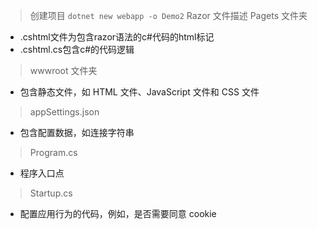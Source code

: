 >创建项目 `dotnet new webapp -o Demo2`
>Razor 文件描述
>Pagets 文件夹
- .cshtml文件为包含razor语法的c#代码的html标记
- .cshtml.cs包含c#的代码逻辑
>wwwroot 文件夹
- 包含静态文件，如 HTML 文件、JavaScript 文件和 CSS 文件
>appSettings.json
- 包含配置数据，如连接字符串
>Program.cs
- 程序入口点
> Startup.cs
- 配置应用行为的代码，例如，是否需要同意 cookie


